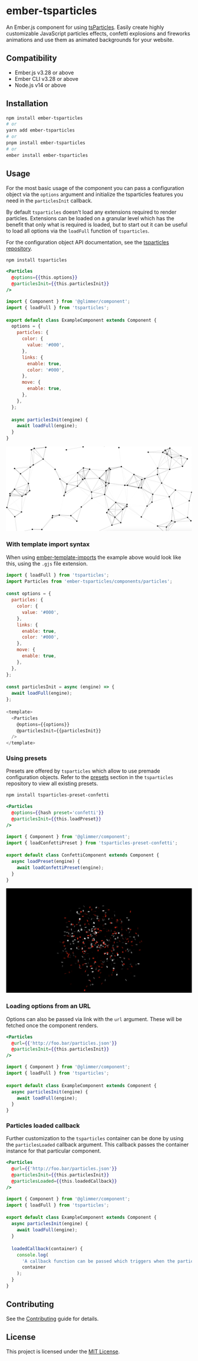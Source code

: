 # ember-tsparticles

An Ember.js component for using [tsParticles](https://github.com/matteobruni/tsparticles). Easily create highly customizable JavaScript particles effects, confetti explosions and fireworks animations and use them as animated backgrounds for your website.


## Compatibility

* Ember.js v3.28 or above
* Ember CLI v3.28 or above
* Node.js v14 or above


## Installation

```bash
npm install ember-tsparticles
# or
yarn add ember-tsparticles
# or
pnpm install ember-tsparticles
# or
ember install ember-tsparticles
```


## Usage

For the most basic usage of the component you can pass a configuration object via the `options` argument and initialize the tsparticles features you need in the `particlesInit` callback.

By default `tsparticles` doesn't load any extensions required to render particles. Extensions can be loaded on a granular level which has the benefit that only what is required is loaded, but to start out it can be useful to load all options via the `loadFull` function of `tsparticles`.

For the configuration object API documentation, see the [tsparticles repository](https://github.com/matteobruni/tsparticles).

```bash
npm install tsparticles
```

```hbs
<Particles
  @options={{this.options}}
  @particlesInit={{this.particlesInit}}
/>
```
```js
import { Component } from '@glimmer/component';
import { loadFull } from 'tsparticles';

export default class ExampleComponent extends Component {
  options = {
    particles: {
      color: {
        value: '#000',
      },
      links: {
        enable: true,
        color: '#000',
      },
      move: {
        enable: true,
      },
    },
  };

  async particlesInit(engine) {
    await loadFull(engine);
  }
}
```

![ExampleComponent](/images/minimal.png)

### With template import syntax

When using [ember-template-imports](https://github.com/ember-template-imports/ember-template-imports) the example above would look like this, using the `.gjs` file extension.

```js
import { loadFull } from 'tsparticles';
import Particles from 'ember-tsparticles/components/particles';

const options = {
  particles: {
    color: {
      value: '#000',
    },
    links: {
      enable: true,
      color: '#000',
    },
    move: {
      enable: true,
    },
  },
};

const particlesInit = async (engine) => {
  await loadFull(engine);
};

<template>
  <Particles
    @options={{options}}
    @particlesInit={{particlesInit}}
  />
</template>
```

### Using presets

Presets are offered by `tsparticles` which allow to use premade configuration objects. Refer to the [presets](https://github.com/matteobruni/tsparticles#Presets) section in the `tsparticles` repository to view all existing presets.

```bash
npm install tsparticles-preset-confetti
```

```hbs
<Particles
  @options={{hash preset='confetti'}}
  @particlesInit={{this.loadPreset}}
/>
```
```js
import { Component } from '@glimmer/component';
import { loadConfettiPreset } from 'tsparticles-preset-confetti';

export default class ConfettiComponent extends Component {
  async loadPreset(engine) {
    await loadConfettiPreset(engine);
  }
}
```

![ConfettiComponent](/images/confetti.png)

### Loading options from an URL

Options can also be passed via link with the `url` argument. These will be fetched once the component renders.

```hbs
<Particles
  @url={{'http://foo.bar/particles.json'}}
  @particlesInit={{this.particlesInit}}
/>
```
```js
import { Component } from '@glimmer/component';
import { loadFull } from 'tsparticles';

export default class ExampleComponent extends Component {
  async particlesInit(engine) {
    await loadFull(engine);
  }
}
```

### Particles loaded callback

Further customization to the `tsparticles` container can be done by using the `particlesLoaded` callback argument. This callback passes the container instance for that particular component.

```hbs
<Particles
  @url={{'http://foo.bar/particles.json'}}
  @particlesInit={{this.particlesInit}}
  @particlesLoaded={{this.loadedCallback}}
/>
```
```js
import { Component } from '@glimmer/component';
import { loadFull } from 'tsparticles';

export default class ExampleComponent extends Component {
  async particlesInit(engine) {
    await loadFull(engine);
  }

  loadedCallback(container) {
    console.log(
      'A callback function can be passed which triggers when the particles are loaded',
      container
    );
  }
}
```

## Contributing

See the [Contributing](CONTRIBUTING.md) guide for details.


## License

This project is licensed under the [MIT License](LICENSE.md).
